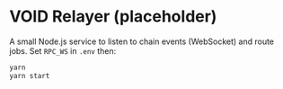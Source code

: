 # VOID Relayer (placeholder)

A small Node.js service to listen to chain events (WebSocket) and route jobs.
Set `RPC_WS` in `.env` then:
```bash
yarn
yarn start
```
